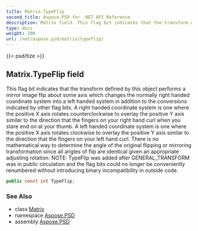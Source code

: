 ```yaml
---
title: Matrix.TypeFlip
second_title: Aspose.PSD for .NET API Reference
description: Matrix field. This flag bit indicates that the transform defined by this object performs a mirror image flip about some axis which changes the normally right handed coordinate system into a left handed system in addition to the conversions indicated by other flag bits. A right handed coordinate system is one where the positive X axis rotates counterclockwise to overlay the positive Y axis similar to the direction that the fingers on your right hand curl when you stare end on at your thumb. A left handed coordinate system is one where the positive X axis rotates clockwise to overlay the positive Y axis similar to the direction that the fingers on your left hand curl. There is no mathematical way to determine the angle of the original flipping or mirroring transformation since all angles of flip are identical given an appropriate adjusting rotation. NOTE TypeFlip was added after GENERAL_TRANSFORM was in public circulation and the flag bits could no longer be conveniently renumbered without introducing binary incompatibility in outside code
type: docs
weight: 200
url: /net/aspose.psd/matrix/typeflip/
---
```

{{< psd/tize >}}
## Matrix.TypeFlip field

This flag bit indicates that the transform defined by this object performs a mirror image flip about some axis which changes the normally right handed coordinate system into a left handed system in addition to the conversions indicated by other flag bits. A right handed coordinate system is one where the positive X axis rotates counterclockwise to overlay the positive Y axis similar to the direction that the fingers on your right hand curl when you stare end on at your thumb. A left handed coordinate system is one where the positive X axis rotates clockwise to overlay the positive Y axis similar to the direction that the fingers on your left hand curl. There is no mathematical way to determine the angle of the original flipping or mirroring transformation since all angles of flip are identical given an appropriate adjusting rotation. NOTE: TypeFlip was added after GENERAL_TRANSFORM was in public circulation and the flag bits could no longer be conveniently renumbered without introducing binary incompatibility in outside code.

```csharp
public const int TypeFlip;
```

### See Also

* class [Matrix](../)
* namespace [Aspose.PSD](../../../aspose.psd/)
* assembly [Aspose.PSD](../../../)


